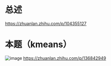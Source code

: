 # 总述
https://zhuanlan.zhihu.com/p/104355127
# 本题（kmeans）
![image](https://github.com/CUMCM2023-111/Sun/assets/136955812/cef227c8-08e6-4d2d-82bb-1041b7e5f8f7)
https://zhuanlan.zhihu.com/p/136842949

